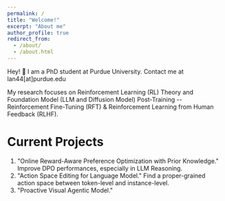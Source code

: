 ```yaml
---
permalink: /
title: "Welcome!"
excerpt: "About me"
author_profile: true
redirect_from: 
  - /about/
  - /about.html
---
```


Hey! 👋 I am a PhD student at Purdue University. Contact me at lan44\[at\]purdue.edu

My research focuses on Reinforcement Learning (RL) Theory and Foundation Model (LLM and Diffusion Model) Post-Training -- Reinforcement Fine-Tuning (RFT) & Reinforcement Learning from Human Feedback (RLHF).

Current Projects
======
1. "Online Reward-Aware Preference Optimization with Prior Knowledge." Improve DPO performances, especially in LLM Reasoning.
1. "Action Space Editing for Language Model." Find a proper-grained action space between token-level and instance-level.
1. "Proactive Visual Agentic Model."
